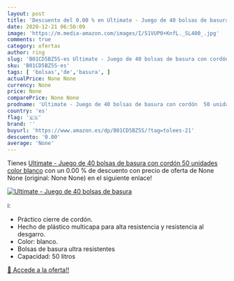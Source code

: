 ```yaml
---
layout: post
title: 'Descuento del 0.00 % en Ultimate - Juego de 40 bolsas de basura '
date: 2020-12-21 06:50:09
image: 'https://m.media-amazon.com/images/I/51VUP0+KnfL._SL400_.jpg'
comments: true
category: ofertas
author: ring
slug: 'B01CD5BZ5S-es Ultimate - Juego de 40 bolsas de basura con cordón 50...'
sku: 'B01CD5BZ5S-es'
tags: [ 'bolsas','de','basura', ]
actualPrice: None None
currency: None
price: None
comparePrice: None None
prodname: 'Ultimate - Juego de 40 bolsas de basura con cordón  50 unidades  color blanco'
country: 'es'
flag: '🇪🇸'
brand: ''
buyurl: 'https://www.amazon.es/dp/B01CD5BZ5S/?tag=tolees-21'
descuento: '0.00'
average: 'None'
---
```


Tienes [Ultimate - Juego de 40 bolsas de basura con cordón  50 unidades  color blanco](https://www.amazon.es/dp/B01CD5BZ5S/?tag=tolees-21) con un 0.00 % de descuento con precio de oferta de None None (original: None None) en el siguiente enlace!

[![Ultimate - Juego de 40 bolsas de basura ](https://m.media-amazon.com/images/I/51VUP0+KnfL._SL400_.jpg)](https://www.amazon.es/dp/B01CD5BZ5S/?tag=tolees-21)

ℹ️:

- Práctico cierre de cordón.
- Hecho de plástico multicapa para alta resistencia y resistencia al desgarro.
- Color: blanco.
- Bolsas de basura ultra resistentes
- Capacidad: 50 litros

[🛒 Accede a la oferta!!](https://www.amazon.es/dp/B01CD5BZ5S/?tag=tolees-21)
